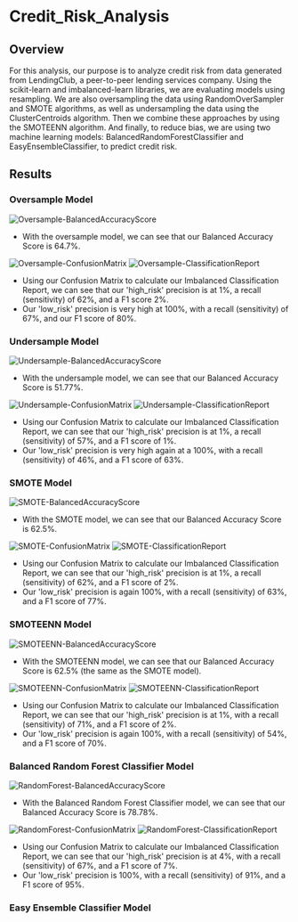 # Credit_Risk_Analysis

## Overview
For this analysis, our purpose is to analyze credit risk from data generated from LendingClub, a peer-to-peer lending services company. Using the scikit-learn and imbalanced-learn libraries, we are evaluating models using resampling. We are also oversampling the data using RandomOverSampler and SMOTE algorithms, as well as undersampling the data using the ClusterCentroids algorithm. Then we combine these approaches by using the SMOTEENN algorithm. And finally, to reduce bias, we are using two machine learning models: BalancedRandomForestClassifier and EasyEnsembleClassifier, to predict credit risk.

## Results
### Oversample Model
![Oversample-BalancedAccuracyScore](https://user-images.githubusercontent.com/69607218/146698547-12c8272b-6cd7-4e09-a611-d2c62a338aa9.png)
- With the oversample model, we can see that our Balanced Accuracy Score is 64.7%.

![Oversample-ConfusionMatrix](https://user-images.githubusercontent.com/69607218/146698619-dab11b82-5ed7-41ff-893d-14f16eccb4d3.png)
![Oversample-ClassificationReport](https://user-images.githubusercontent.com/69607218/146698665-56b93bf1-95a9-4e05-9bc2-e459291e6045.png)
- Using our Confusion Matrix to calculate our Imbalanced Classification Report, we can see that our 'high_risk' precision is at 1%, a recall (sensitivity) of 62%, and a F1 score 2%.
- Our 'low_risk' precision is very high at 100%, with a recall (sensitivity) of 67%, and our F1 score of 80%.

### Undersample Model
![Undersample-BalancedAccuracyScore](https://user-images.githubusercontent.com/69607218/146698962-e6465b28-1658-4263-b24c-edceafb4208f.png)
- With the undersample model, we can see that our Balanced Accuracy Score is 51.77%.

![Undersample-ConfusionMatrix](https://user-images.githubusercontent.com/69607218/146699022-fb586a9f-c2bf-41d3-bfeb-1261f7862c62.png)
![Undersample-ClassificationReport](https://user-images.githubusercontent.com/69607218/146699024-96d65343-3c19-449d-b378-4b5479a1ad23.png)
- Using our Confusion Matrix to calculate our Imbalanced Classification Report, we can see that our 'high_risk' precision is at 1%, a recall (sensitivity) of 57%, and a F1 score of 1%.
- Our 'low_risk' precision is very high again at a 100%, with a recall (sensitivity) of 46%, and a F1 score of 63%.

### SMOTE Model
![SMOTE-BalancedAccuracyScore](https://user-images.githubusercontent.com/69607218/146699302-610923e3-5838-4983-b22e-92bd0617bfe7.png)
- With the SMOTE model, we can see that our Balanced Accuracy Score is 62.5%.

![SMOTE-ConfusionMatrix](https://user-images.githubusercontent.com/69607218/146699349-6fcf7525-fbc0-48d1-a69c-16b1dd4e82c0.png)
![SMOTE-ClassificationReport](https://user-images.githubusercontent.com/69607218/146699350-71ee85b4-fd7f-445f-8bf9-02c81db27628.png)
- Using our Confusion Matrix to calculate our Imbalanced Classification Report, we can see that our 'high_risk' precision is at 1%, a recall (sensitivity) of 62%, and a F1 score of 2%.
- Our 'low_risk' precision is again 100%, with a recall (sensitivity) of 63%, and a F1 score of 77%.

### SMOTEENN Model
![SMOTEENN-BalancedAccuracyScore](https://user-images.githubusercontent.com/69607218/146699548-3011a7f9-c6fd-434e-a276-66c189ec97ef.png)
- With the SMOTEENN model, we can see that our Balanced Accuracy Score is 62.5% (the same as the SMOTE model).

![SMOTEENN-ConfusionMatrix](https://user-images.githubusercontent.com/69607218/146699597-f7e654bb-63cf-4ffa-9953-26f8dddbd9ec.png)
![SMOTEENN-ClassificationReport](https://user-images.githubusercontent.com/69607218/146699605-cb40847f-cd71-499f-ab51-ac9864ed48eb.png)
- Using our Confusion Matrix to calculate our Imbalanced Classification Report, we can see that our 'high_risk' precision is at 1%, with a recall (sensitivity) of 71%, and a F1 score of 2%.
- Our 'low_risk' precision is again 100%, with a recall (sensitivity) of 54%, and a F1 score of 70%.

### Balanced Random Forest Classifier Model
![RandomForest-BalancedAccuracyScore](https://user-images.githubusercontent.com/69607218/146699884-8889bda0-c7d8-4f27-be84-fc74af7675fb.png)
- With the Balanced Random Forest Classifier model, we can see that our Balanced Accuracy Score is 78.78%.

![RandomForest-ConfusionMatrix](https://user-images.githubusercontent.com/69607218/146699935-f515e2a2-9dca-473d-bc49-3fe0f67ab9c3.png)
![RandomForest-ClassificationReport](https://user-images.githubusercontent.com/69607218/146699938-d77e945a-0700-4147-b050-2638ca535b3c.png)
- Using our Confusion Matrix to calculate our Imbalanced Classification Report, we can see that our 'high_risk' precision is at 4%, with a recall (sensitivity) of 67%, and a F1 score of 7%.
- Our 'low_risk' precision is 100%, with a recall (sensitivity) of 91%, and a F1 score of 95%.

### Easy Ensemble Classifier Model

